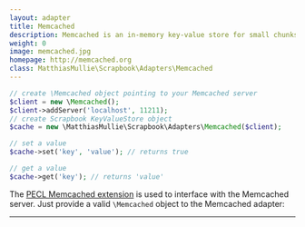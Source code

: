 ```yaml
---
layout: adapter
title: Memcached
description: Memcached is an in-memory key-value store for small chunks of arbitrary data (strings, objects) from results of database calls, API calls, or page rendering.
weight: 0
image: memcached.jpg
homepage: http://memcached.org
class: MatthiasMullie\Scrapbook\Adapters\Memcached
---
```


```php
// create \Memcached object pointing to your Memcached server
$client = new \Memcached();
$client->addServer('localhost', 11211);
// create Scrapbook KeyValueStore object
$cache = new \MatthiasMullie\Scrapbook\Adapters\Memcached($client);

// set a value
$cache->set('key', 'value'); // returns true

// get a value
$cache->get('key'); // returns 'value'
```

The [PECL Memcached extension](https://pecl.php.net/package/memcached) is used
to interface with the Memcached server.
Just provide a valid `\Memcached` object to the Memcached adapter:

<hr class="sep20">
